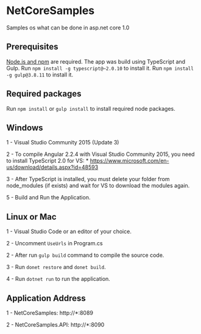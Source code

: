 # NetCoreSamples

Samples os what can be done in asp.net core 1.0

## Prerequisites
[Node.js and npm](https://docs.npmjs.com/getting-started/installing-node) are required.
The app was build using TypeScript and Gulp. 
   Run `npm install -g typescript@~2.0.10` to install it.
   Run `npm install -g gulp@3.8.11` to install it.
   
## Required packages
Run `npm install` or `gulp install` to install required node packages.

## Windows

1 - Visual Studio Community 2015 (Update 3)

2 - To compile Angular 2.2.4 with Visual Studio Community 2015, you need to install TypeScript 2.0 for VS: 
    * https://www.microsoft.com/en-us/download/details.aspx?id=48593

3 - After TypeScript is installed, you must delete your folder from node_modules (if exists) and wait for VS to download the modules again.

5 - Build and Run the Application.

## Linux or Mac

1 - Visual Studio Code or an editor of your choice.

2 - Uncomment `UseUrls` in Program.cs

2 - After run `gulp build` command to compile the source code.

3 - Run `donet restore` and `donet build`.

4 - Run `dotnet run` to run the application.

## Application Address

1 - NetCoreSamples: http://*:8089

2 - NetCoreSamples.API: http://*:8090
